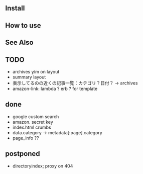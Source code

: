 

## Install



## How to use

## See Also


## TODO
- archives y/m on layout
- summary layout
- 表示してるのの近くの記事一覧：カテゴリ？日付？ -> archives
- amazon-link: lambda ? erb ? for template

## done

- google custom search
- amazon. secret key
- index.html crumbs
- data.category -> metadata[:page].category
- page_info ??

## postponed
- directoryindex; proxy on 404
